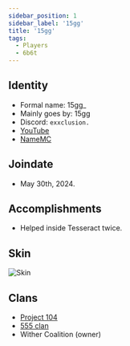 ```yaml
---
sidebar_position: 1
sidebar_label: '15gg'
title: '15gg'
tags:
  - Players
  - 6b6t
---
```

## Identity
* Formal name: 15gg_
* Mainly goes by: 15gg
* Discord: `exxclusion.`
* [YouTube]([https://www.youtube.com/](https://www.youtube.com/channel/UC2eBjU9A-of8OYxHTN8DXCg))
* [NameMC]([https://namemc.com/](https://namemc.com/profile/15gg_.2))

## Joindate
* May 30th, 2024.

## Accomplishments
- Helped inside Tesseract twice.

## Skin
![Skin](https://s.namemc.com/3d/skin/body.png?id=9cbd3f6105659d4b&model=classic&theta=30&phi=21&time=90&width=100&height=200)


## Clans
- [Project 104](https://6b6t-wiki.vercel.app/Groups/104)
- [555 clan](https://6b6t-wiki.vercel.app/Groups/555)
- Wither Coalition (owner)
